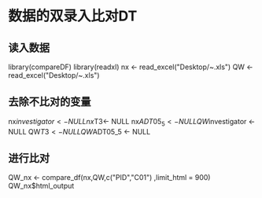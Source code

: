 # 数据的双录入比对DT
## 读入数据
library(compareDF)
library(readxl)
nx <- read_excel("Desktop/~.xls")
QW <- read_excel("Desktop/~.xls")
## 去除不比对的变量
nx$investigator <- NULL
nx$T3<- NULL
nx$ADT05_5<- NULL
QW$investigator <- NULL
QW$T3<- NULL
QW$ADT05_5 <- NULL
## 进行比对
QW_nx <- compare_df(nx,QW,c("PID","C01") ,limit_html = 900)
QW_nx$html_output
